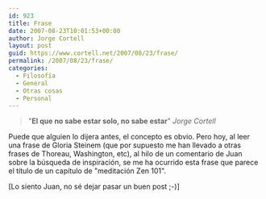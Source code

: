 ```yaml
---
id: 923
title: Frase
date: 2007-08-23T10:01:53+00:00
author: Jorge Cortell
layout: post
guid: https://www.cortell.net/2007/08/23/frase/
permalink: /2007/08/23/frase/
categories:
  - Filosofí­a
  - General
  - Otras cosas
  - Personal
---
```

> "**El que no sabe estar solo, no sabe estar**" _Jorge Cortell_

Puede que alguien lo dijera antes, el concepto es obvio. Pero hoy, al leer una frase de Gloria Steinem (que por supuesto me han llevado a otras frases de Thoreau, Washington, etc), al hilo de un comentario de Juan sobre la búsqueda de inspiración, se me ha ocurrido esta frase que parece el tí­tulo de un capí­tulo de "meditación Zen 101".

[Lo siento Juan, no sé dejar pasar un buen post ;-)]